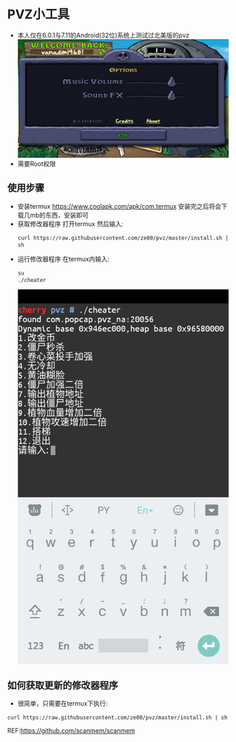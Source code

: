 # PVZ小工具
  * 本人仅在6.0.1与7.11的Android(32位)系统上测试过北美版的pvz
    ![pvz](doc/pvz.png)
  * 需要Root权限
## 使用步骤
  * 安装termux
    https://www.coolapk.com/apk/com.termux
    安装完之后将会下载几mb的东西，安装即可
  * 获取修改器程序
    打开termux
    然后输入:
    ```
    curl https://raw.githubusercontent.com/ze00/pvz/master/install.sh | sh
    ```
  * 运行修改器程序
    在termux内输入:
    ```
    su
    ./cheater
    ```
    ![cheater](doc/cheater.png)
## 如何获取更新的修改器程序
  * 很简单，只需要在termux下执行:
  ```
  curl https://raw.githubusercontent.com/ze00/pvz/master/install.sh | sh
  ```
REF:https://github.com/scanmem/scanmem
